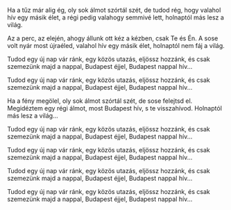 Ha a tűz már alig ég, oly sok álmot szórtál szét,
de tudod rég, hogy valahol hív egy másik élet,
a régi pedig valahogy semmivé lett,
holnaptól más lesz a világ.

Az a perc, az elején,
ahogy állunk ott kéz a kézben, csak Te és Én.
A sose volt nyár most újraéled,
valahol hív egy másik élet,
holnaptól nem fáj a világ.

Tudod egy új nap vár ránk,
egy közös utazás, eljössz hozzánk,
és csak szemezünk majd a nappal,
Budapest éjjel, Budapest nappal hív...

Tudod egy új nap vár ránk,
egy közös utazás, eljössz hozzánk,
és csak szemezünk majd a nappal,
Budapest éjjel, Budapest nappal hív...

Ha a fény megölel,
oly sok álmot szórtál szét, de sose felejtsd el.
Megidéztem egy régi álmot,
most Budapest hív, s te visszahívod.
Holnaptól más lesz a világ...

Tudod egy új nap vár ránk,
egy közös utazás, eljössz hozzánk,
és csak szemezünk majd a nappal,
Budapest éjjel, Budapest nappal hív...

Tudod egy új nap vár ránk,
egy közös utazás, eljössz hozzánk,
és csak szemezünk majd a nappal,
Budapest éjjel, Budapest nappal hív...

Tudod egy új nap vár ránk,
egy közös utazás, eljössz hozzánk,
és csak szemezünk majd a nappal,
Budapest éjjel, Budapest nappal hív...

Tudod egy új nap vár ránk,
egy közös utazás, eljössz hozzánk,
és csak szemezünk majd a nappal,
Budapest éjjel, Budapest nappal hív...
